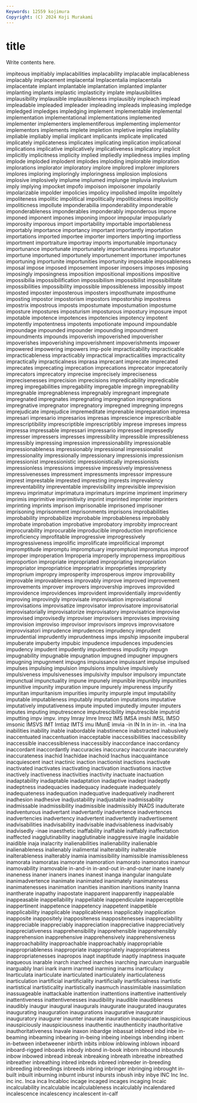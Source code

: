 ```yaml
---
Keywords: 12559 kojimura
Copyright: (C) 2024 Koji Murakami
---
```


# title

Write contents here.



 impiteous impitiably
implacabilities implacability implacable implacableness implacably implacement implacental Implacentalia implacentalia implacentate
implant implantable implantation implanted implanter implanting implants implastic implasticity implate
implausibilities implausibility implausible implausibleness implausibly impleach implead impleadable impleaded impleader
impleading impleads impleasing impledge impledged impledges impledging implement implementable implemental
implementation implementational implementations implemented implementer implementers implementiferous implementing implementor implementors
implements implete impletion impletive implex impliability impliable impliably implial implicant
implicants implicate implicated implicately implicateness implicates implicating implication implicational implications
implicative implicatively implicativeness implicatory implicit implicitly implicitness implicity implied impliedly
impliedness implies impling implode imploded implodent implodes imploding implorable imploration
implorations implorator imploratory implore implored implorer implorers implores imploring imploringly
imploringness implosion implosions implosive implosively implume implumed implunge impluvia impluvium
imply implying impocket impofo impoison impoisoner impolarily impolarizable impolder impolicies
impolicy impolished impolite impolitely impoliteness impolitic impolitical impolitically impoliticalness impoliticly
impoliticness impollute imponderabilia imponderability imponderable imponderableness imponderables imponderably imponderous impone
imponed imponent impones imponing impoor impopular impopularly imporosity imporous import
importability importable importableness importably importance importancy important importantly importation importations
imported importee importer importers importing importless importment importraiture importray imports
importunable importunacy importunance importunate importunately importunateness importunator importune importuned importunely
importunement importuner importunes importuning importunite importunities importunity imposable imposableness imposal
impose imposed imposement imposer imposers imposes imposing imposingly imposingness imposition
impositional impositions impositive impossibilia impossibilification impossibilism impossibilist impossibilitate impossibilities impossibility
impossible impossibleness impossibly impost imposted imposter imposterous imposters imposthumate imposthume
imposting impostor impostorism impostors impostorship impostress impostrix impostrous imposts impostumate
impostumation impostume imposture impostures imposturism imposturous impostury imposure impot impotable
impotence impotences impotencies impotency impotent impotently impotentness impotents impotionate impound
impoundable impoundage impounded impounder impounding impoundment impoundments impounds impoverish impoverished
impoverisher impoverishes impoverishing impoverishment impoverishments impower impowered impowering impowers imp-pole
impracticability impracticable impracticableness impracticably impractical impracticalities impracticality impractically impracticalness imprasa
imprecant imprecate imprecated imprecates imprecating imprecation imprecations imprecator imprecatorily imprecators
imprecatory imprecise imprecisely impreciseness imprecisenesses imprecision imprecisions impredicability impredicable impreg
impregabilities impregability impregable impregn impregnability impregnable impregnableness impregnably impregnant impregnate
impregnated impregnates impregnating impregnation impregnations impregnative impregnator impregnatory impregned impregning
impregns imprejudicate imprejudice impremeditate imprenable impreparation impresa impresari impresario impresarios
impresas imprescience imprescribable imprescriptibility imprescriptible imprescriptibly imprese impreses impress impressa
impressable impressari impressario impressed impressedly impresser impressers impresses impressibility impressible
impressibleness impressibly impressing impression impressionability impressionable impressionableness impressionably impressional impressionalist
impressionality impressionally impressionary impressionis impressionism impressionist impressionistic impressionistically impressionists impressionless
impressions impressive impressively impressiveness impressivenesses impressment impressments impressor impressure imprest
imprestable imprested impresting imprests imprevalency impreventability impreventable imprevisibility imprevisible imprevision
imprevu imprimatur imprimatura imprimaturs imprime impriment imprimery imprimis imprimitive imprimitivity
imprint imprinted imprinter imprinters imprinting imprints imprison imprisonable imprisoned imprisoner
imprisoning imprisonment imprisonments imprisons improbabilities improbability improbabilize improbable improbableness improbably
improbate improbation improbative improbatory improbity improcreant improcurability improcurable improducible improduction
improficience improficiency improfitable improgressive improgressively improgressiveness improlific improlificate improlificical imprompt
impromptitude impromptu impromptuary impromptuist impromptus improof improper improperation Improperia improperly
improperness impropitious improportion impropriate impropriated impropriating impropriation impropriator impropriatrice impropriatrix
improprieties impropriety improprium impropry improsperity improsperous improv improvability improvable improvableness
improvably improve improved improvement improvements improver improvers improvership improves improvided
improvidence improvidences improvident improvidentially improvidently improving improvingly improvisate improvisation improvisational
improvisations improvisatize improvisator improvisatore improvisatorial improvisatorially improvisatorize improvisatory improvisatrice improvise
improvised improvisedly improviser improvisers improvises improvising improvision improviso improvisor improvisors
improvs improvvisatore improvvisatori imprudence imprudences imprudency imprudent imprudential imprudently imprudentness
imps impship impsonite impuberal impuberate impuberty impubic impudence impudences impudencies
impudency impudent impudently impudentness impudicity impugn impugnability impugnable impugnation impugned
impugner impugners impugning impugnment impugns impuissance impuissant impulse impulsed impulses
impulsing impulsion impulsions impulsive impulsively impulsiveness impulsivenesses impulsivity impulsor impulsory
impunctate impunctual impunctuality impune impunely impunible impunibly impunities impunitive impunity
impuration impure impurely impureness impurify impuritan impuritanism impurities impurity impurple
imput imputability imputable imputableness imputably imputation imputations imputative imputatively imputativeness
impute imputed imputedly imputer imputers imputes imputing imputrescence imputrescibility imputrescible
imputrid imputting impv impv. impy Imray Imre Imroz IMS IMSA
imshi IMSL IMSO imsonic IMSVS IMT Imtiaz IMTS imu IMunE
imvia -in IN In in in- in. -ina Ina inabilities
inability inable inabordable inabstinence inabstracted inabusively inaccentuated inaccentuation inacceptable inaccessibilities
inaccessibility inaccessible inaccessibleness inaccessibly inaccordance inaccordancy inaccordant inaccordantly inaccuracies inaccuracy
inaccurate inaccurately inaccurateness inachid Inachidae inachoid Inachus inacquaintance inacquiescent inact
inactinic inaction inactionist inactions inactivate inactivated inactivates inactivating inactivation inactivations
inactive inactively inactiveness inactivities inactivity inactuate inactuation inadaptability inadaptable inadaptation
inadaptive inadept inadeptly inadeptness inadequacies inadequacy inadequate inadequately inadequateness inadequation
inadequative inadequatively inadherent inadhesion inadhesive inadjustability inadjustable inadmissability inadmissable inadmissibility
inadmissible inadmissibly INADS inadulterate inadventurous inadvertant inadvertantly inadvertence inadvertences inadvertencies
inadvertency inadvertent inadvertently inadvertisement inadvisabilities inadvisability inadvisable inadvisableness inadvisably inadvisedly
-inae inaesthetic inaffability inaffable inaffably inaffectation inaffected inagglutinability inagglutinable inaggressive
inagile inaidable inaidible inaja inalacrity inalienabilities inalienability inalienable inalienableness inalienably
inalimental inalterability inalterable inalterableness inalterably inamia inamissibility inamissible inamissibleness inamorata
inamoratas inamorate inamoration inamorato inamoratos inamour inamovability inamovable in-and-in in-and-out
in-and-outer inane inanely inaneness inaner inaners inanes inanest inanga inangular
inangulate inanimadvertence inanimate inanimated inanimately inanimateness inanimatenesses inanimation inanities inanition
inanitions inanity Inanna inantherate inapathy inapostate inapparent inapparently inappealable inappeasable
inappellability inappellable inappendiculate inapperceptible inappertinent inappetence inappetency inappetent inappetible inapplicability
inapplicable inapplicableness inapplicably inapplication inapposite inappositely inappositeness inappositenesses inappreciability inappreciable
inappreciably inappreciation inappreciative inappreciatively inappreciativeness inapprehensibility inapprehensible inapprehensibly inapprehension inapprehensive
inapprehensively inapprehensiveness inapproachability inapproachable inapproachably inappropriable inappropriableness inappropriate inappropriately inappropriateness
inappropriatenesses inapropos inapt inaptitude inaptly inaptness inaquate inaqueous inarable inarch
inarched inarches inarching inarculum inarguable inarguably Inari inark inarm inarmed
inarming inarms inarticulacy Inarticulata inarticulate inarticulated inarticulately inarticulateness inarticulation inartificial
inartificiality inartificially inartificialness inartistic inartistical inartisticality inartistically inasmuch inassimilable inassimilation
inassuageable inattackable inattention inattentions inattentive inattentively inattentiveness inattentivenesses inaudibility inaudible
inaudibleness inaudibly inaugur inaugural inaugurals inaugurate inaugurated inaugurates inaugurating inauguration
inaugurations inaugurative inaugurator inauguratory inaugurer inaunter inaurate inauration inauspicate inauspicious
inauspiciously inauspiciousness inauthentic inauthenticity inauthoritative inauthoritativeness Inavale inaxon inbardge inbassat
inbbred inbd inbe in-beaming inbeaming inbearing in-being inbeing inbeings inbending
inbent in-between inbetweener inbirth inbits inblow inblowing inblown inboard inboard-rigged
inboards inbody inbond in-book inborn inbound inbounds inbow inbowed inbread
inbreak inbreaking inbreath inbreathe inbreathed inbreather inbreathing inbred inbreds inbreed
inbreeder in-breeding inbreeding inbreedings inbreeds inbring inbringer inbringing inbrought in-built
inbuilt inburning inburnt inburst inbursts inbush inby inbye INC Inc
Inc. inc inc. Inca inca Incabloc incage incaged incages incaging
Incaic incalculability incalculable incalculableness incalculably incalendared incalescence incalescency incalescent in-calf
